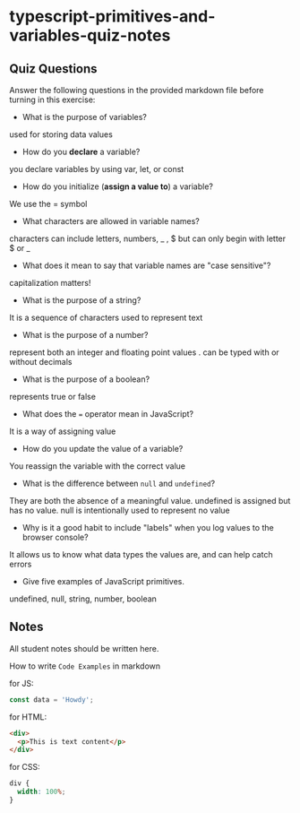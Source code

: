 # typescript-primitives-and-variables-quiz-notes

## Quiz Questions

Answer the following questions in the provided markdown file before turning in this exercise:

- What is the purpose of variables?

used for storing data values

- How do you **declare** a variable?

you declare variables by using var, let, or const

- How do you initialize (**assign a value to**) a variable?

We use the = symbol

- What characters are allowed in variable names?

characters can include letters, numbers, _ , $ but can only begin with letter $ or _

- What does it mean to say that variable names are "case sensitive"?

capitalization matters!

- What is the purpose of a string?

It is a sequence of characters used to represent text

- What is the purpose of a number?

represent both an integer and floating point values . can be typed with or without decimals

- What is the purpose of a boolean?

represents true or false

- What does the `=` operator mean in JavaScript?

It is a way of assigning value

- How do you update the value of a variable?

You reassign the variable with the correct value

- What is the difference between `null` and `undefined`?

They are both the absence of a meaningful value. undefined is assigned but has no value. null is intentionally used to represent no value

- Why is it a good habit to include "labels" when you log values to the browser console?

It allows us to know what data types the values are, and can help catch errors

- Give five examples of JavaScript primitives.

undefined, null, string, number, boolean

## Notes

All student notes should be written here.

How to write `Code Examples` in markdown

for JS:

```javascript
const data = 'Howdy';
```

for HTML:

```html
<div>
  <p>This is text content</p>
</div>
```

for CSS:

```css
div {
  width: 100%;
}
```
